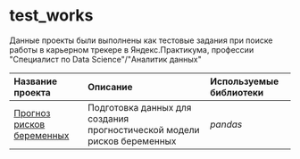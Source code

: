 # test_works
Данные проекты были выполнены как тестовые задания при поиске работы в карьерном трекере в Яндекс.Практикума, профессии "Специалист по Data Science"/"Аналитик данных" 

| Название проекта | Описание | Используемые библиотеки | 
| :---------------------- | :---------------------- | :---------------------- |
| [Прогноз рисков беременных](https://github.com/AlexeyBrs/test_works/blob/main/pregn_risk/pregn_riskF.ipynb) | Подготовка данных для создания прогностической модели рисков беременных  | *pandas*  |
